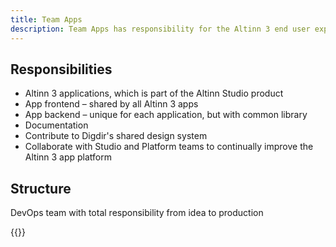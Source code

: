 ```yaml
---
title: Team Apps
description: Team Apps has responsibility for the Altinn 3 end user experience, from data entry to final submission and receipt.
---
```


## Responsibilities
* Altinn 3 applications, which is part of the Altinn Studio product
* App frontend – shared by all Altinn 3 apps
* App backend – unique for each application, but with common library
* Documentation
* Contribute to Digdir's shared design system
* Collaborate with Studio and Platform teams to continually improve the Altinn 3 app platform

## Structure
DevOps team with total responsibility from idea to production

{{<children />}}
